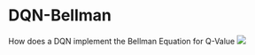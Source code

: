 # DQN-Bellman
How does a DQN implement the Bellman Equation for Q-Value
<img src="https://render.githubusercontent.com/render/math?math=e^{i \pi} = -1">

